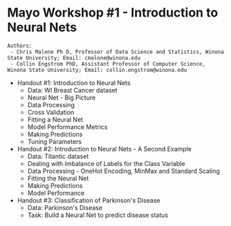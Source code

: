 # Mayo Workshop #1 - Introduction to Neural Nets
    Authors:
     - Chris Malone Ph D, Professor of Data Science and Statistics, Winona State University; Email: cmalone@winona.edu
     - Collin Engstrom PhD, Assistant Professor of Computer Science, Winona State University; Email: collin.engstrom@winona.edu
  - Handout #1: Introduction to Neural Nets
      - Data: WI Breast Cancer dataset
      - Neural Net - Big Picture
      - Data Processing
      - Cross Validation
      - Fitting a Neural Net
      - Model Performance Metrics
      - Making Predictions
      - Tuning Parameters
  - Handout #2: Introduction to Neural Nets - A Second Example
      - Data: Titantic dataset
      - Dealing with Imbalance of Labels for the Class Variable
      - Data Processing - OneHot Encoding, MinMax and Standard Scaling
      - Fitting the Neural Net
      - Making Predictions
      - Model Performance
  - Handout #3: Classification of Parkinson's Disease
      - Data: Parkinson's Disease
      - Task: Build a Neural Net to predict disease status

